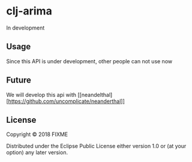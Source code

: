 # clj-arima

In development

## Usage

Since this API is under development, other people can not use now

## Future 

We will develop this api with [[neandelthal][https://github.com/uncomplicate/neanderthal]]

## License

Copyright © 2018 FIXME

Distributed under the Eclipse Public License either version 1.0 or (at
your option) any later version.
